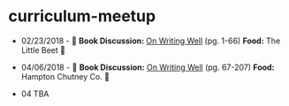 # curriculum-meetup

- 02/23/2018 - 📖 **Book Discussion:** [On Writing Well](https://www.goodreads.com/book/show/53343.On_Writing_Well) (pg. 1-66) **Food:** The Little Beet 🥗

- 04/06/2018 - 📖 **Book Discussion:** [On Writing Well](https://www.goodreads.com/book/show/53343.On_Writing_Well) (pg. 67-207) **Food:** Hampton Chutney Co. 🌯

- 04 TBA
